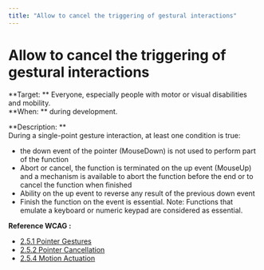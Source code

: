 ```yaml
---
title: "Allow to cancel the triggering of gestural interactions"
---
```


# Allow to cancel the triggering of gestural interactions

**Target: ** Everyone, especially people with motor or visual disabilities and mobility.  
**When: ** during development.

**Description: **  
During a single-point gesture interaction, at least one condition is true:
- the down event of the pointer (MouseDown) is not used to perform part of the function
- Abort or cancel, the function is terminated on the up event (MouseUp) and a mechanism is available to abort the function before the end or to cancel the function when finished
- Ability on the up event to reverse any result of the previous down event
- Finish the function on the event is essential. Note: Functions that emulate a keyboard or numeric keypad are considered as essential.

**Reference <abbr>WCAG</abbr>&nbsp;:**  
- <a href="https://www.w3.org/TR/WCAG21/#pointer-gestures">2.5.1 Pointer Gestures</a>
- <a href="https://www.w3.org/TR/WCAG21/#pointer-cancellation">2.5.2 Pointer Cancellation</a>
- <a href="https://www.w3.org/TR/WCAG21/#motion-actuation">2.5.4 Motion Actuation</a>

